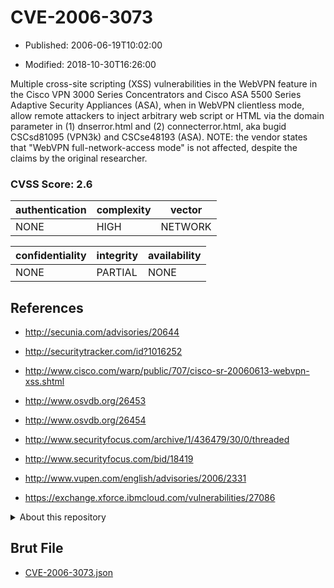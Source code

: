 # CVE-2006-3073

- Published: 2006-06-19T10:02:00

- Modified: 2018-10-30T16:26:00

Multiple cross-site scripting (XSS) vulnerabilities in the WebVPN feature in the Cisco VPN 3000 Series Concentrators and Cisco ASA 5500 Series Adaptive Security Appliances (ASA), when in WebVPN clientless mode, allow remote attackers to inject arbitrary web script or HTML via the domain parameter in (1) dnserror.html and (2) connecterror.html, aka bugid CSCsd81095 (VPN3k) and CSCse48193 (ASA). NOTE: the vendor states that "WebVPN full-network-access mode" is not affected, despite the claims by the original researcher.

### CVSS Score: **2.6**

| authentication | complexity | vector |
| --- | --- | --- |
| NONE | HIGH | NETWORK |

| confidentiality | integrity | availability |
| --- | --- | --- |
| NONE | PARTIAL | NONE |

## References

* http://secunia.com/advisories/20644

* http://securitytracker.com/id?1016252

* http://www.cisco.com/warp/public/707/cisco-sr-20060613-webvpn-xss.shtml

* http://www.osvdb.org/26453

* http://www.osvdb.org/26454

* http://www.securityfocus.com/archive/1/436479/30/0/threaded

* http://www.securityfocus.com/bid/18419

* http://www.vupen.com/english/advisories/2006/2331

* https://exchange.xforce.ibmcloud.com/vulnerabilities/27086

<details>
<summary>About this repository</summary> 

  This repository is part of the project [Live Hack CVE](https://github.com/Live-Hack-CVE). Main website can be found [www.live-hack.org](https://www.live-hack.org) 
  
  Made by [Sn0wAlice](https://github.com/Sn0wAlice) for the people that care about security and need to have a feed of the latest CVEs. Hope you enjoy it, don't forget to star the repo and follow me on [Twitter](https://twitter.com/Sn0wAlice) and [Github](https://github.com/Sn0wAlice). And that is my [personnal website](https://www.alice-snow.me/)

  - [Home Page](https://github.com/Live-Hack-CVE)
  - [Framework](https://github.com/Live-Hack-CVE/cve-framework)
  - [CVE database](https://github.com/Live-Hack-CVE/full_database)
  - [Changelog](https://github.com/Live-Hack-CVE/Changelog)
</details>

## Brut File

* [CVE-2006-3073.json](https://raw.githubusercontent.com/Live-Hack-CVE/full_database/main/cves/2006/CVE-2006-3073.json)

